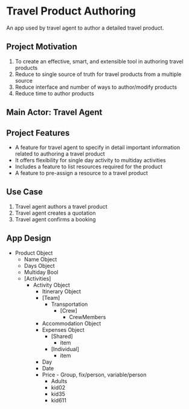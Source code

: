 # Travel Product Authoring
An app used by travel agent to author a detailed travel product.

## Project Motivation
1. To create an effective, smart, and extensible tool in authoring travel products
2. Reduce to single source of truth for travel products from a multiple source
3. Reduce interface and number of ways to author/modify products
4. Reduce time to author products

## Main Actor: Travel Agent

## Project Features
* A feature for travel agent to specify in detail important information related to authoring a travel product
* It offers flexibility for single day activity to multiday activities
* Includes a feature to list resources required for the product
* A feature to pre-assign a resource to a travel product

## Use Case
1. Travel agent authors a travel product
2. Travel agent creates a quotation
3. Travel agent confirms a booking

## App Design

* Product Object
  * Name Object
  * Days Object
  * Multiday Bool
  * [Activities]
    * Activity Object
      * Itinerary Object
      * [Team]
        * Transportation
          * [Crew]
            * CrewMembers
      * Accommodation Object
      * Expenses Object
        * [Shared]
          * item
        * [Individual]
          * item
      * Day
      * Date
      * Price - Group, fix/person, variable/person
        * Adults
        * kid02
        * kid35
        * kid611
  
